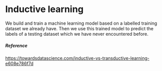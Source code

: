 # Inductive learning

We build and train a machine learning model based on a labelled training dataset we already have. Then we use this trained model to predict the labels of a testing dataset which we have never encountered before.


##### Reference
https://towardsdatascience.com/inductive-vs-transductive-learning-e608e786f7d

